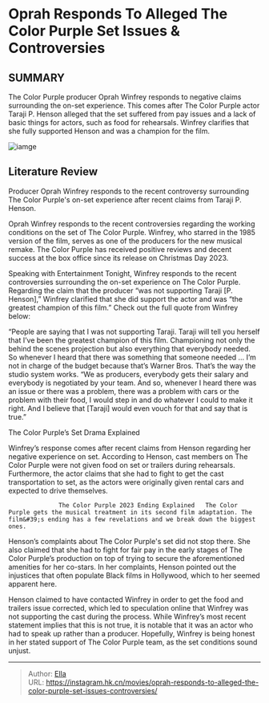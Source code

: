 # Oprah Responds To Alleged The Color Purple Set Issues &amp; Controversies


## SUMMARY 



  The Color Purple producer Oprah Winfrey responds to negative claims surrounding the on-set experience.   This comes after The Color Purple actor Taraji P. Henson alleged that the set suffered from pay issues and a lack of basic things for actors, such as food for rehearsals.   Winfrey clarifies that she fully supported Henson and was a champion for the film.  

![iamge](https://static1.srcdn.com/wordpress/wp-content/uploads/2023/12/fantasia-barrino-as-an-older-celie-singing-in-the-color-purple.jpg)

## Literature Review

Producer Oprah Winfrey responds to the recent controversy surrounding The Color Purple&#39;s on-set experience after recent claims from Taraji P. Henson. 




Oprah Winfrey responds to the recent controversies regarding the working conditions on the set of The Color Purple. Winfrey, who starred in the 1985 version of the film, serves as one of the producers for the new musical remake. The Color Purple has received positive reviews and decent success at the box office since its release on Christmas Day 2023.




Speaking with Entertainment Tonight, Winfrey responds to the recent controversies surrounding the on-set experience on The Color Purple. Regarding the claim that the producer “was not supporting Taraji [P. Henson],” Winfrey clarified that she did support the actor and was “the greatest champion of this film.” Check out the full quote from Winfrey below:


“People are saying that I was not supporting Taraji. Taraji will tell you herself that I’ve been the greatest champion of this film. Championing not only the behind the scenes projection but also everything that everybody needed. So whenever I heard that there was something that someone needed … I’m not in charge of the budget because that’s Warner Bros. That’s the way the studio system works.
“We as producers, everybody gets their salary and everybody is negotiated by your team. And so, whenever I heard there was an issue or there was a problem, there was a problem with cars or the problem with their food, I would step in and do whatever I could to make it right. And I believe that [Taraji] would even vouch for that and say that is true.”






 The Color Purple’s Set Drama Explained 
         

Winfrey’s response comes after recent claims from Henson regarding her negative experience on set. According to Henson, cast members on The Color Purple were not given food on set or trailers during rehearsals. Furthermore, the actor claims that she had to fight to get the cast transportation to set, as the actors were originally given rental cars and expected to drive themselves.

                  The Color Purple 2023 Ending Explained   The Color Purple gets the musical treatment in its second film adaptation. The film&#39;s ending has a few revelations and we break down the biggest ones.   

Henson’s complaints about The Color Purple&#39;s set did not stop there. She also claimed that she had to fight for fair pay in the early stages of The Color Purple’s production on top of trying to secure the aforementioned amenities for her co-stars. In her complaints, Henson pointed out the injustices that often populate Black films in Hollywood, which to her seemed apparent here.




Henson claimed to have contacted Winfrey in order to get the food and trailers issue corrected, which led to speculation online that Winfrey was not supporting the cast during the process. While Winfrey’s most recent statement implies that this is not true, it is notable that it was an actor who had to speak up rather than a producer. Hopefully, Winfrey is being honest in her stated support of The Color Purple team, as the set conditions sound unjust.



---

> Author: [Ella](https://instagram.hk.cn/)  
> URL: https://instagram.hk.cn/movies/oprah-responds-to-alleged-the-color-purple-set-issues-controversies/  

